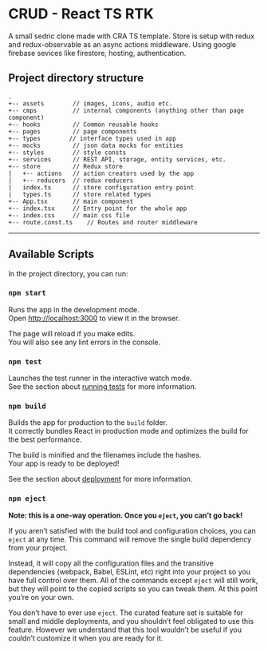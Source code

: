 # CRUD - React TS RTK 
A small sedric clone made with CRA TS template.
Store is setup with redux and redux-observable as an async actions middleware.
Using google firebase sevices like firestore, hosting, authentication.

## Project directory structure <a id="directory-structure"></a>

```
.
+-- assets        // images, icons, audio etc.
+-- cmps          // internal components (anything other than page component)
+-- hooks         // Common reusable hooks
+-- pages         // page components
+-- types        // interface types used in app
+-- mocks         // json data mocks for entities
+-- styles        // style consts 
+-- services      // REST API, storage, entity services, etc.
+-- store         // Redux store
|   +-- actions   // action creators used by the app
|   +-- reducers  // redux reducers
|   index.ts      // store configuration entry point
|   types.ts      // store related types
+-- App.tsx       // main component
+-- index.tsx     // Entry point for the whole app
+-- index.css     // main css file 
+-- route.const.ts    // Routes and router middleware

```
---


## Available Scripts

In the project directory, you can run:

### `npm start`

Runs the app in the development mode.\
Open [http://localhost:3000](http://localhost:3000) to view it in the browser.

The page will reload if you make edits.\
You will also see any lint errors in the console.

### `npm test`

Launches the test runner in the interactive watch mode.\
See the section about [running tests](https://facebook.github.io/create-react-app/docs/running-tests) for more information.

### `npm build`

Builds the app for production to the `build` folder.\
It correctly bundles React in production mode and optimizes the build for the best performance.

The build is minified and the filenames include the hashes.\
Your app is ready to be deployed!

See the section about [deployment](https://facebook.github.io/create-react-app/docs/deployment) for more information.

### `npm eject`

**Note: this is a one-way operation. Once you `eject`, you can’t go back!**

If you aren’t satisfied with the build tool and configuration choices, you can `eject` at any time. This command will remove the single build dependency from your project.

Instead, it will copy all the configuration files and the transitive dependencies (webpack, Babel, ESLint, etc) right into your project so you have full control over them. All of the commands except `eject` will still work, but they will point to the copied scripts so you can tweak them. At this point you’re on your own.

You don’t have to ever use `eject`. The curated feature set is suitable for small and middle deployments, and you shouldn’t feel obligated to use this feature. However we understand that this tool wouldn’t be useful if you couldn’t customize it when you are ready for it.
